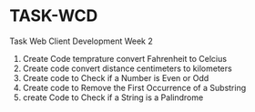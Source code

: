 # TASK-WCD

Task Web Client Development Week 2
1. Create Code temprature convert Fahrenheit to Celcius
2. Create code convert distance centimeters to kilometers
3. Create code to  Check if a Number is Even or Odd
4. Create code to Remove the First Occurrence of a Substring
5. create Code to Check if a String is a Palindrome
